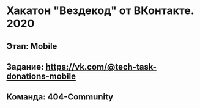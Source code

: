 # Хакатон "Вездекод" от ВКонтакте. 2020

## Этап: Mobile

## Задание: https://vk.com/@tech-task-donations-mobile

## Команда: 404-Community
